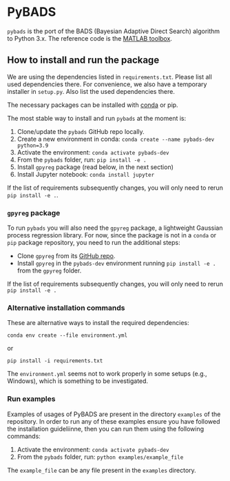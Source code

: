 
# PyBADS
`pybads` is the port of the BADS (Bayesian Adaptive Direct Search) algorithm to Python 3.x.
The reference code is the [MATLAB toolbox](https://github.com/lacerbi/bads).

## How to install and run the package

We are using the dependencies listed in `requirements.txt`. Please list all used dependencies there.
For convenience, we also have a temporary installer in `setup.py`. Also list the used dependencies there.

The necessary packages can be installed with [conda](https://docs.conda.io/projects/conda/en/latest/user-guide/install/) or pip.

The most stable way to install and run `pybads` at the moment is:

1. Clone/update the `pybads` GitHub repo locally.
2. Create a new environment in conda: `conda create --name pybads-dev python=3.9`
3. Activate the environment: `conda activate pybads-dev`
4. From the `pybads` folder, run: `pip install -e .`
5. Install `gpyreg` package (read below, in the next section)
6. Install Jupyter notebook: `conda install jupyter`

If the list of requirements subsequently changes, you will only need to rerun `pip install -e .`.

### `gpyreg` package

To run `pybads` you will also need the `gpyreg` package, a lightweight Gaussian process regression library.
For now, since the package is not in a `conda` or `pip` package repository, you need to run the additional steps:

- Clone `gpyreg` from its [GitHub repo](https://github.com/lacerbi/gpyreg).
- Install `gpyreg` in the `pybads-dev` environment running `pip install -e .` from the `gpyreg` folder.

If the list of requirements subsequently changes, you will only need to rerun `pip install -e .`
### Alternative installation commands

These are alternative ways to install the required dependencies:

```
conda env create --file environment.yml
```

or

```
pip install -i requirements.txt
```

The `environment.yml` seems not to work properly in some setups (e.g., Windows), which is something to be investigated.

### Run examples ###

Examples of usages of PyBADS are present in the directory `examples` of the repository. In order to run any of these examples ensure you have followed the installation guideliinne, then you can run them using the following commands:

1. Activate the environment: `conda activate pybads-dev`
2. From the `pybads` folder, run: `python examples/example_file`

The `example_file` can be any file present in the `examples` directory.
 
